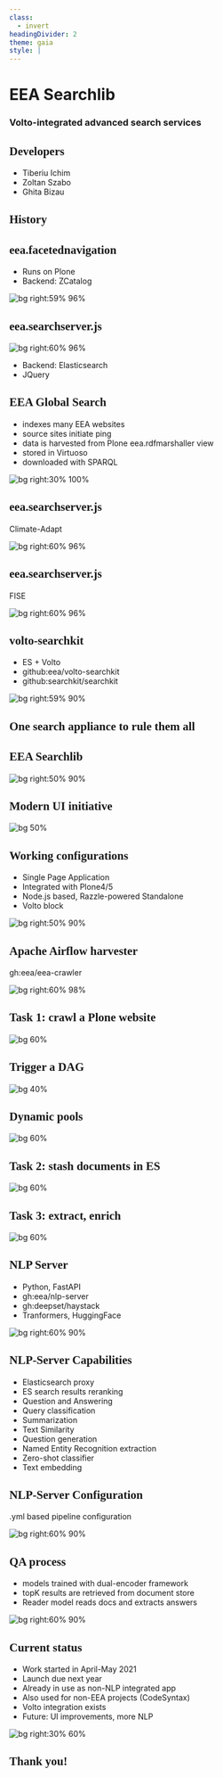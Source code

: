 ```yaml
---
class:
  - invert
headingDivider: 2
theme: gaia
style: |
---
```

  <style>
    .hljs-name {
      color: #7ee787 !important;
    }

    .hljs-tag {
      color: #79c0ff !important;
    }

    h2 {
      font-family: serif;
    }
    section.leftbg h2 {
      text-align: left !important;
    }

    .leftbg h2 {
    }

    section {
      font-size: 1.6rem;
    }
    section.invert {
      --color-background: #175E58!important;
      padding: 2em 3em !important;
    }

    section code {
      color: #c9d1d9 !important;
      background: #161b22 !important;
    }
    img {
      max-height: 80vh;
      max-width: 100%;
      text-align: center;
    }
    a { color: white }
  </style>

<!-- _class: lead invert

backgroundImage: linear-gradient(to bottom, #00888A, #086ca3)
-->

# EEA Searchlib

### Volto-integrated advanced search services

## Developers

- Tiberiu Ichim
- Zoltan Szabo
- Ghita Bizau


## History

<!--
When it come to an organisation such as EEA, with a lot of specialized content,
having a good search integration becomes a high priority. So we have seen
development, over the years, of several search products, and many of them are
still in use.
-->

## eea.facetednavigation

- Runs on Plone
- Backend: ZCatalog

![bg right:59% 96%](./statics/eea-faceted-navigation.png)

<!--
It is a complex and somewhat complete search solution for Plone websites.

Advantages: somewhat easy to setup
Disadvantages: limited fulltext search capabilities, uses Zope catalog, you can
only search Plone content
-->

## eea.searchserver.js

![bg right:60% 96%](./statics/global-search.png)

- Backend: Elasticsearch
- JQuery

## EEA Global Search

- indexes many EEA websites
- source sites initiate ping
- data is harvested from Plone eea.rdfmarshaller view
- stored in Virtuoso
- downloaded with SPARQL

![bg right:30% 100%](./statics/global-search.png)

<!--

Hard to integrate on other systems. But it has been done.

The global search solves a unique problem, though, which is that of indexing
and cataloguing many EEA websites. We index the websites using a ping process
(initiated by the site) and the information will be gathered from the source
website in RDF format and stored in a Virtuoso database, for which we have
a SPARQL endpoint. From that sparql endpoint we download the data and index it
in ES

Hard to further develop, basically a one man show (Zoltan).
-->

## eea.searchserver.js

Climate-Adapt

![bg right:60% 96%](./statics/cca-catalogue.png)

## eea.searchserver.js

FISE

![bg right:60% 96%](./statics/fise-catalogue.png)

## volto-searchkit

- ES + Volto
- github:eea/volto-searchkit
- github:searchkit/searchkit

![bg right:59% 90%](./statics/bise-catalogue.png)


<!--

When I've started to work on BISE and we needed the catalogue, I knew that
integrating the eea.searchserver.js will be a hard task. And we already had the
ElasticSearch indexes prepared, which would have probably been incompatible
with eea.searchserver, so we went the route of implementing an integration with
ES that runs as volto block.

So this is the first search engine I built with Volto and React. Fortunately I was
able to use a React library, Searchkit v2, which made things really easy

Note, there is another volto-searchkit addon, made by Katja, based on
a different library.

One central idea when dealing with volto-powered search engine integrations, we
always use Volto's Express search engine to run a proxy to the ElasticSearch.
This makes Volto's http server somewhat similar the wsgi standard, where you
can combine multiple applications in the same http server. It's a nice system.
We lack the long-term experience of working with Express, but we get things
done.
-->

## One search appliance to rule them all

<!-- _class: lead invert -->

<!--
So now we arrive at the subject of this presentation.

The idea is to create a library, on top of React, that can be used to build
Elasticsearch-powered search engines, with a dash of semantic search and NLP
thrown on top.
-->

## EEA Searchlib

![bg right:50% 90%](./statics/searchlib-globalsearch.png)

<!--
Searchlib is the internal name, but it represents a bunch of various packages,
services and workflows and the aim is to provide a fully modernized search
service that can replace the existing Global Search
-->

## Modern UI initiative

![bg 50%](./statics/modal-facet.png)

<!--
One of the main problems with the old search engine was also of UX. This could
have been potentially solved in the old engine, but being based on JQuery and
limited to a single guy that really knew what was going on, it was impossible.
Also, you don't dump money in outdated technology
-->

## Working configurations

- Single Page Application
- Integrated with Plone4/5
- Node.js based, Razzle-powered Standalone
- Volto block

![bg right:50% 90%](./statics/searchlib-architecture.png)

<!--
In theory we cover almost any configuration, and this is already working
code, not something that we'd like to do in the future.

For the future we want to provide alternate, minimal views, such as minimal
listings, featured items, etc.

-->


## Apache Airflow harvester

gh:eea/eea-crawler

![bg right:60% 98%](./statics/all-dags.png)

<!--
We use Apache Airflow as a task runner. We chose Airflow because of wide
community backing. Now, Airflow is maybe not the best choice for the task we
had ahead of us, but we managed to achieve all of our goals, which is to have
a dynamic harvester.
-->

## Task 1: crawl a Plone website

![bg 60%](./statics/airflow-crawl-restapi.png)

<!-- Airflow uses configuration scripts for its workflows, which it calls DAGs
- directed acyclical graphs. These dags can't be fully dynamic, so we chain
  dags, we have a task that can be part of a DAG and can trigger another DAG
  run.

-->

## Trigger a DAG

![bg 40%](./statics/trigger-dag.png)

<!--
We can manually trigger a DAG, starting with a JSON configuration parameter,
but most of them run via Airflow internal cron scheduller.
-->

## Dynamic pools

![bg 60%](./statics/pools.png)

<!--
We create and assign a task pool for each website and dynamic pools are not
supported by Apache Airflow, if you're curious, check out our code.

Once created, the pools are persistent and can be adjusted to the number of
  slots, which is how many tasks can run on that "pool" at one time
-->


## Task 2: stash documents in ES

![bg 60%](./statics/airflow-prepare-docs.png)

<!-- Now we stash the documents in ElasticSearch. From here we have a bunch of
many dag triggers which process each document and run it through our NLP
pipeline -->

## Task 3: extract, enrich

![bg 60%](./statics/task-logging.png)

<!-- We crawl every URL with a headless browser, extract the HTML and convert
to plain text with a Python library trafilatura. This is just for the main
portion of the text, the metadata is directly extracted via plone.restapi
-->

## NLP Server

- Python, FastAPI
- gh:eea/nlp-server
- gh:deepset/haystack
- Tranformers, HuggingFace

![bg right:60% 90%](./statics/deployed-nlp.png)

<!-- Runs

Now, this is probably my third NLP server that I have written so far. I hope
it's the last, as the pace of development in the open source field of NLP and
machine learning is awesome these days. Many tech giants opensourced not only
their code, but also their trained models, as that is one of the biggest
hurdles in sucessfully implementing ML-based products. So, this time the NLP
service is a rather thin wrapper on top of top libraries such as Haystack,
Transformers and the HuggingFace model repository.

The NLP server can selectively run all its configured services, so it's
possible to scale certain services from the deployment infrastructure.

We plan on adding more services. If we have time, I can demonstrate some of the
things that it can do right now.
-->

## NLP-Server Capabilities

- Elasticsearch proxy
- ES search results reranking
- Question and Answering
- Query classification
- Summarization
- Text Similarity
- Question generation
- Named Entity Recognition extraction
- Zero-shot classifier
- Text embedding

<!--
- Elasticsearch proxy
- ES search results reranking
- Question and Answering
- Query classification
- Summarization
- Text Similarity
- Question generation
- Named Entity Recognition extraction
- Zero-shot classifier
- Text embedding
-->

## NLP-Server Configuration

.yml based pipeline configuration

![bg right:60% 90%](./statics/search-pipeline.png)

## QA process

- models trained with dual-encoder framework
- topK results are retrieved from document store
- Reader model reads docs and extracts answers

![bg right:60% 90%](./statics/dense-passage.png)

<!--
The QA pipeline is probably the most important for us right now. It's based on
Deepset Haystack models, which provides specialized models for QA. Those models
are trained with a special framework called dual-head encoder, which is
a recent technique that appeared in the last year.

Because on the fly tokenization and vectorization is rather expensive, the
usual process is to retrieve the "best candidates" using either a dense
retriever (a vector capable database, such as Weaviate or Faiss) or sparse
(simple Elasticsearch BM25 ranking), then these candidates are passed to the
Reader model, which extracts and ranks the answers from the candidates.
-->

## Current status

- Work started in April-May 2021
- Launch due next year
- Already in use as non-NLP integrated app
- Also used for non-EEA projects (CodeSyntax)
- Volto integration exists
- Future: UI improvements, more NLP

<!-- talk about challenges: pnpm monorepo, managing dependencies, overlap of
dependencies with Volto builtins -->

![bg right:30% 60%](./statics/volto-searchlib.png)

<!--
    QUESTIONS = [
        "what is the status of our forests",
        "what is PFAS?",
        "how does PFAS get into human?",
        "what is the cumulative surface area of the Natura 2000?",
        "what percentage of europe population is connected to waste water treatement?",
        "How is the status of fish species in Europe?",
        "What is the BISE?",
        "how much does transport contributes to GHG emissions in EU?",
        "Which cities in Europe have the worst air quality?",
        "What car is best for the environment?",
        "What transport mode is best for the environment?",
        "What EU legislation safeguards our water?",
        "What is land accounting?",
        "What countries had the highest land take in the EEA-39 between 2000 and 2018?",
        "Why is urban sprawl bad?",
        "what are controlled substances",
        "what is plastic",
        "What year did car manufacturers meet their binding emissions target?",
        "What is the percentage of surface water bodies with less than good status?",
        "What is the most common pollutant in water bodies in Europe?",
        "Where can I access greenhouse gas data",
        "What is the trend on greenhouse gas emissions from transport",
        "what is the best transport mode",
        "what are ecosystem services",
        "bathing water quality",
        "greenhouse gas emissions trends",
        "waste generation trends",




how covid contributes to pollution?
who is the director of EEA?
what are the problems for clean waters
which is the most ecological means of transportation?

tag aici
https://github.com/eea/semanticsearch-frontend/blob/develop/package.json
-->

## Thank you!
